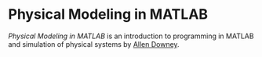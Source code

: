 # Physical Modeling in MATLAB

*Physical Modeling in MATLAB* is an introduction to programming in MATLAB
and simulation of physical systems by [Allen
Downey](http://allendowney.com/wp/).
